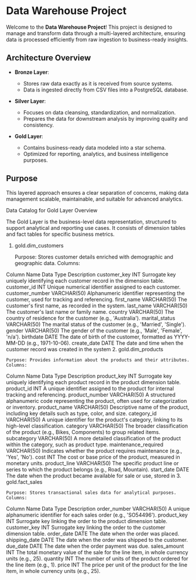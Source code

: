 # Data Warehouse Project

Welcome to the **Data Warehouse Project**! This project is designed to manage and transform data through a multi-layered architecture, ensuring data is processed efficiently from raw ingestion to business-ready insights.

## Architecture Overview

- **Bronze Layer**: 
  - Stores raw data exactly as it is received from source systems.
  - Data is ingested directly from CSV files into a PostgreSQL database.
  
- **Silver Layer**: 
  - Focuses on data cleansing, standardization, and normalization.
  - Prepares the data for downstream analysis by improving quality and consistency.
  
- **Gold Layer**: 
  - Contains business-ready data modeled into a star schema.
  - Optimized for reporting, analytics, and business intelligence purposes.

## Purpose
This layered approach ensures a clear separation of concerns, making data management scalable, maintainable, and suitable for advanced analytics.

Data Catalog for Gold Layer
Overview

The Gold Layer is the business-level data representation, structured to support analytical and reporting use cases. It consists of dimension tables and fact tables for specific business metrics.
1. gold.dim_customers

    Purpose: Stores customer details enriched with demographic and geographic data.
    Columns:

Column Name 	Data Type 	Description
customer_key 	INT 	Surrogate key uniquely identifying each customer record in the dimension table.
customer_id 	INT 	Unique numerical identifier assigned to each customer.
customer_number 	VARCHAR(50) 	Alphanumeric identifier representing the customer, used for tracking and referencing.
first_name 	VARCHAR(50) 	The customer's first name, as recorded in the system.
last_name 	VARCHAR(50) 	The customer's last name or family name.
country 	VARCHAR(50) 	The country of residence for the customer (e.g., 'Australia').
marital_status 	VARCHAR(50) 	The marital status of the customer (e.g., 'Married', 'Single').
gender 	VARCHAR(50) 	The gender of the customer (e.g., 'Male', 'Female', 'n/a').
birthdate 	DATE 	The date of birth of the customer, formatted as YYYY-MM-DD (e.g., 1971-10-06).
create_date 	DATE 	The date and time when the customer record was created in the system
2. gold.dim_products

    Purpose: Provides information about the products and their attributes.
    Columns:

Column Name 	Data Type 	Description
product_key 	INT 	Surrogate key uniquely identifying each product record in the product dimension table.
product_id 	INT 	A unique identifier assigned to the product for internal tracking and referencing.
product_number 	VARCHAR(50) 	A structured alphanumeric code representing the product, often used for categorization or inventory.
product_name 	VARCHAR(50) 	Descriptive name of the product, including key details such as type, color, and size.
category_id 	VARCHAR(50) 	A unique identifier for the product's category, linking to its high-level classification.
category 	VARCHAR(50) 	The broader classification of the product (e.g., Bikes, Components) to group related items.
subcategory 	VARCHAR(50) 	A more detailed classification of the product within the category, such as product type.
maintenance_required 	VARCHAR(50) 	Indicates whether the product requires maintenance (e.g., 'Yes', 'No').
cost 	INT 	The cost or base price of the product, measured in monetary units.
product_line 	VARCHAR(50) 	The specific product line or series to which the product belongs (e.g., Road, Mountain).
start_date 	DATE 	The date when the product became available for sale or use, stored in
3. gold.fact_sales

    Purpose: Stores transactional sales data for analytical purposes.
    Columns:

Column Name 	Data Type 	Description
order_number 	VARCHAR(50) 	A unique alphanumeric identifier for each sales order (e.g., 'SO54496').
product_key 	INT 	Surrogate key linking the order to the product dimension table.
customer_key 	INT 	Surrogate key linking the order to the customer dimension table.
order_date 	DATE 	The date when the order was placed.
shipping_date 	DATE 	The date when the order was shipped to the customer.
due_date 	DATE 	The date when the order payment was due.
sales_amount 	INT 	The total monetary value of the sale for the line item, in whole currency units (e.g., 25).
quantity 	INT 	The number of units of the product ordered for the line item (e.g., 1).
price 	INT 	The price per unit of the product for the line item, in whole currency units (e.g., 25).
